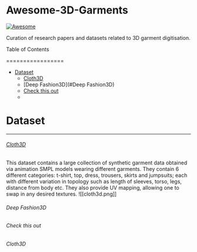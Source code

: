 # Awesome-3D-Garments

[![Awesome](https://awesome.re/badge.svg)](https://awesome.re)

Curation of research papers and datasets related to 3D garment digitisation. 

Table of Contents

=================

* [Dataset](#Dataset)
	* [Cloth3D](#Cloth3D)
	* [Deep Fashion3D](#Deep Fashion3D)
	* [Check this out](#check-this-out)
	* 

# Dataset
---
###### [Cloth3D](https://chalearnlap.cvc.uab.cat/dataset/38/description/)
This dataset contains a large collection of synthetic garment data obtained via animation SMPL models wearing different garments. They contain 6 different categories: t-shirt, top, dress, trousers, skirts and jumpsuits; each with different variation in topology such as length of sleeves, torso, legs, distance from body etc.  They also provide UV mapping, allowing one to swap in any desired textures. 
![[cloth3d.png]]


<a name="deep_fashion3d"></a>
###### Deep Fashion3D 

###### Check this out
###### Cloth3D 
